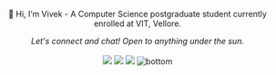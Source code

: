 <p align="center">
 👋 Hi, I’m Vivek
- A Computer Science postgraduate student currently enrolled at VIT, Vellore.
<p align="center">
  <i>Let's connect and chat! Open to anything under the sun.</i>
    <br><br><a href="https://twitter.com/v_wake820" alt="Twitter"><img src="https://raw.githubusercontent.com/jayehernandez/jayehernandez/3f5402efef9a0ae89211a6e04609558e862ca616/readme/twitter-fill.svg"></a>
    <a href="https://www.linkedin.com/in/vivek20dadhich/" alt="Linkedin"><img src="https://raw.githubusercontent.com/jayehernandez/jayehernandez/3f5402efef9a0ae89211a6e04609558e862ca616/readme/linkedin-fill.svg"></a>
    <a href="mailto:ivivekdadhich@gmail.com" alt="Contact me"><img src="https://raw.githubusercontent.com/jayehernandez/jayehernandez/3f5402efef9a0ae89211a6e04609558e862ca616/readme/mail-fill.svg"></a>
  <!---</p>
  <p align="center">
    <a href="http://hits.dwyl.com/vivek20dadhich/vivek20dadhich">
      <img align="center" src="http://hits.dwyl.com/vivek20dadhich/vivek20dadhich.svg">
    </a>
  </p>--->
<img src="https://raw.githubusercontent.com/jayehernandez/jayehernandez/dcd7447c179f5a1131590b6ccba2223e879ab655/readme/bottom.svg" alt="bottom"> 
 

<!---
vivek20dadhich/vivek20dadhich is a ✨ special ✨ repository because its `README.md` (this file) appears on your GitHub profile.
You can click the Preview link to take a look at your changes.
--->
